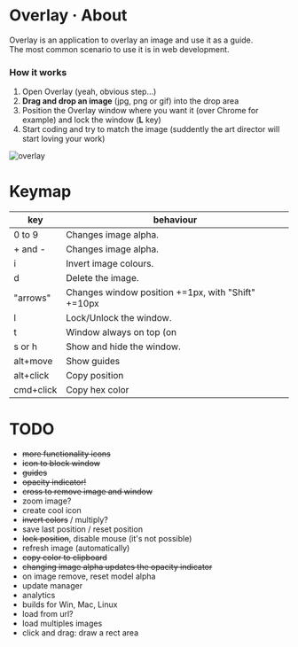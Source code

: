 # Overlay · About

Overlay is an application to overlay an image and use it as a guide.<br/>
The most common scenario to use it is in web development.

### How it works ###

1. Open Overlay (yeah, obvious step...)
2. **Drag and drop an image** (jpg, png or gif) into the drop area
3. Position the Overlay window where you want it (over Chrome for example) and lock the window (**L** key)
4. Start coding and try to match the image (suddently the art director will start loving your work)

![overlay](https://dl.dropboxusercontent.com/u/311265/overlay/overlay_animated.gif)


# Keymap

|key|behaviour|
|---|---------|
|0 to 9|Changes image alpha.|
|+ and -|Changes image alpha.|
|i|Invert image colours.|
|d|Delete the image.|
|"arrows"|Changes window position +=1px, with "Shift" +=10px|
|l|Lock/Unlock the window.|
|t|Window always on top (on|off).|
|s or h|Show and hide the window.|
|alt+move|Show guides|
|alt+click|Copy position|
|cmd+click|Copy hex color|

# TODO

- <del>more functionality icons</del>
- <del>icon to block window</del>
- <del>guides</del>
- <del>opacity indicator!</del>
- <del>cross to remove image and window</del>
- zoom image?
- create cool icon
- <del>invert colors</del> / multiply?
- save last position / reset position
- <del>lock position</del>, disable mouse (it's not possible)
- refresh image (automatically)
- <del>copy color to clipboard</del>
- <del>changing image alpha updates the opacity indicator</del>
- on image remove, reset model alpha
- update manager
- analytics
- builds for Win, Mac, Linux
- load from url?
- load multiples images
- click and drag: draw a rect area